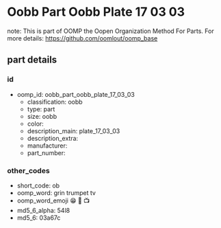 # Oobb Part Oobb Plate 17 03 03  

note: This is part of OOMP the Oopen Organization Method For Parts. For more details: https://github.com/oomlout/oomp_base

##  part details





### id
* oomp_id: oobb_part_oobb_plate_17_03_03
  * classification: oobb
  * type: part
  * size: oobb
  * color: 
  * description_main: plate_17_03_03
  * description_extra: 
  * manufacturer: 
  * part_number: 

### other_codes
* short_code: ob
* oomp_word: grin trumpet tv
* oomp_word_emoji :grin: :trumpet: :tv:
* md5_6_alpha: 54l8
* md5_6: 03a67c